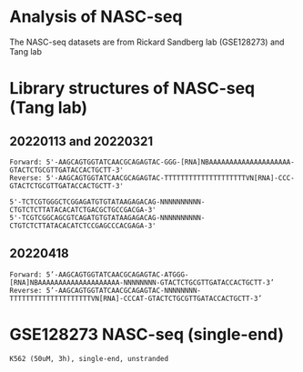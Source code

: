 
# Analysis of NASC-seq

The NASC-seq datasets are from Rickard Sandberg lab (GSE128273) and Tang lab

# Library structures of NASC-seq (Tang lab)

## 20220113 and 20220321

    Forward: 5'-AAGCAGTGGTATCAACGCAGAGTAC-GGG-[RNA]NBAAAAAAAAAAAAAAAAAAAA-GTACTCTGCGTTGATACCACTGCTT-3'
    Reverse: 5'-AAGCAGTGGTATCAACGCAGAGTAC-TTTTTTTTTTTTTTTTTTTTVN[RNA]-CCC-GTACTCTGCGTTGATACCACTGCTT-3'

    5'-TCTCGTGGGCTCGGAGATGTGTATAAGAGACAG-NNNNNNNNNN-CTGTCTCTTATACACATCTGACGCTGCCGACGA-3'
    5'-TCGTCGGCAGCGTCAGATGTGTATAAGAGACAG-NNNNNNNNNN-CTGTCTCTTATACACATCTCCGAGCCCACGAGA-3'

## 20220418

    Forward: 5’-AAGCAGTGGTATCAACGCAGAGTAC-ATGGG-[RNA]NBAAAAAAAAAAAAAAAAAAAA-NNNNNNNN-GTACTCTGCGTTGATACCACTGCTT-3’
    Reverse: 5’-AAGCAGTGGTATCAACGCAGAGTAC-NNNNNNNN-TTTTTTTTTTTTTTTTTTTTVN[RNA]-CCCAT-GTACTCTGCGTTGATACCACTGCTT-3’

# GSE128273 NASC-seq (single-end)

    K562 (50uM, 3h), single-end, unstranded
